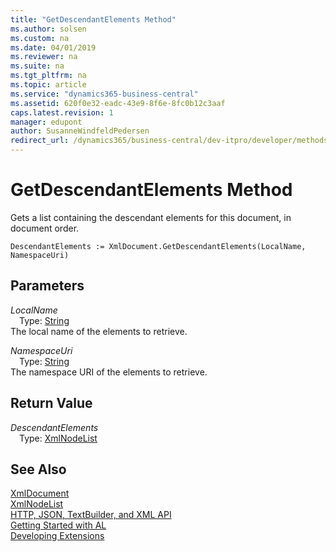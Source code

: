 ```yaml
---
title: "GetDescendantElements Method"
ms.author: solsen
ms.custom: na
ms.date: 04/01/2019
ms.reviewer: na
ms.suite: na
ms.tgt_pltfrm: na
ms.topic: article
ms.service: "dynamics365-business-central"
ms.assetid: 620f0e32-eadc-43e9-8f6e-8fc0b12c3aaf
caps.latest.revision: 1
manager: edupont
author: SusanneWindfeldPedersen
redirect_url: /dynamics365/business-central/dev-itpro/developer/methods-auto/library
---
```

<!--This topic is deprected, see redirection URL-->

 

# GetDescendantElements Method
Gets a list containing the descendant elements for this document, in document order.  
```  
DescendantElements := XmlDocument.GetDescendantElements(LocalName, NamespaceUri)  
```  
## Parameters
*LocalName*    
&emsp;Type: [String](../datatypes/devenv-text-data-type.md)  
The local name of the elements to retrieve.  
  
*NamespaceUri*    
&emsp;Type: [String](../datatypes/devenv-text-data-type.md)  
The namespace URI of the elements to retrieve.  
  
## Return Value
*DescendantElements*  
&emsp;Type: [XmlNodeList](xmlnodelist-class.md)  
  
## See Also
[XmlDocument](xmldocument-class.md)  
[XmlNodeList](xmlnodelist-class.md)  
[HTTP, JSON, TextBuilder, and XML API](../devenv-restapi-overview.md)  
[Getting Started with AL](../devenv-get-started.md)  
[Developing Extensions](../devenv-dev-overview.md)  
